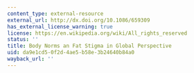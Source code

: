 ```yaml
---
content_type: external-resource
external_url: http://dx.doi.org/10.1086/659309
has_external_license_warning: true
license: https://en.wikipedia.org/wiki/All_rights_reserved
status: ''
title: Body Norms an Fat Stigma in Global Perspective
uid: da9e1cd5-0f2d-4ae5-b58e-3b24640b84a0
wayback_url: ''
---
```

